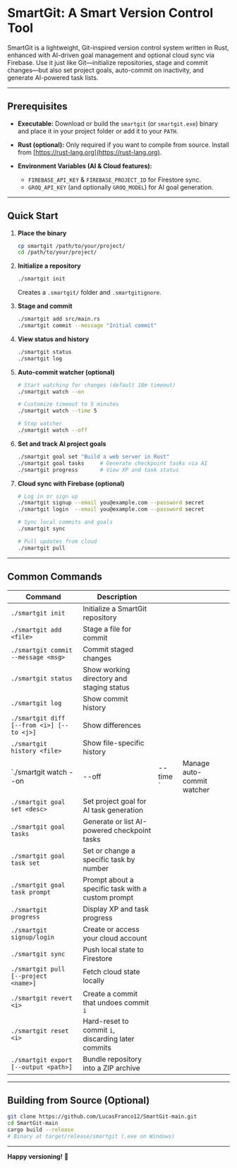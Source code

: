 # SmartGit: A Smart Version Control Tool

SmartGit is a lightweight, Git-inspired version control system written in Rust, enhanced with AI-driven goal management and optional cloud sync via Firebase. Use it just like Git—initialize repositories, stage and commit changes—but also set project goals, auto-commit on inactivity, and generate AI-powered task lists.

---

## Prerequisites

* **Executable:** Download or build the `smartgit` (or `smartgit.exe`) binary and place it in your project folder or add it to your `PATH`.
* **Rust (optional):** Only required if you want to compile from source. Install from [https://rust-lang.org](https://rust-lang.org).
* **Environment Variables (AI & Cloud features):**

  * `FIREBASE_API_KEY` & `FIREBASE_PROJECT_ID` for Firestore sync.
  * `GROQ_API_KEY` (and optionally `GROQ_MODEL`) for AI goal generation.

---

## Quick Start

1. **Place the binary**

   ```bash
   cp smartgit /path/to/your/project/
   cd /path/to/your/project/
   ```

2. **Initialize a repository**

   ```bash
   ./smartgit init
   ```

   Creates a `.smartgit/` folder and `.smartgitignore`.

3. **Stage and commit**

   ```bash
   ./smartgit add src/main.rs
   ./smartgit commit --message "Initial commit"
   ```

4. **View status and history**

   ```bash
   ./smartgit status
   ./smartgit log
   ```

5. **Auto-commit watcher (optional)**

   ```bash
   # Start watching for changes (default 10m timeout)
   ./smartgit watch --on

   # Customize timeout to 5 minutes
   ./smartgit watch --time 5

   # Stop watcher
   ./smartgit watch --off
   ```

6. **Set and track AI project goals**

   ```bash
   ./smartgit goal set "Build a web server in Rust"
   ./smartgit goal tasks     # Generate checkpoint tasks via AI
   ./smartgit progress       # View XP and task status
   ```

7. **Cloud sync with Firebase (optional)**

   ```bash
   # Log in or sign up
   ./smartgit signup --email you@example.com --password secret
   ./smartgit login  --email you@example.com --password secret

   # Sync local commits and goals
   ./smartgit sync

   # Pull updates from cloud
   ./smartgit pull
   ```

---

## Common Commands

| Command                                   | Description                                        |                    |                            |
| ----------------------------------------- | -------------------------------------------------- | ------------------ | -------------------------- |
| `./smartgit init`                         | Initialize a SmartGit repository                   |                    |                            |
| `./smartgit add <file>`                   | Stage a file for commit                            |                    |                            |
| `./smartgit commit --message <msg>`       | Commit staged changes                              |                    |                            |
| `./smartgit status`                       | Show working directory and staging status          |                    |                            |
| `./smartgit log`                          | Show commit history                                |                    |                            |
| `./smartgit diff [--from <i>] [--to <j>]` | Show differences                                   |                    |                            |
| `./smartgit history <file>`               | Show file-specific history                         |                    |                            |
| \`./smartgit watch --on                   | --off                                              | --time <minutes>\` | Manage auto-commit watcher |
| `./smartgit goal set <desc>`              | Set project goal for AI task generation            |                    |                            |
| `./smartgit goal tasks`                   | Generate or list AI-powered checkpoint tasks       |                    |                            |
| `./smartgit goal task set`                | Set or change a specific task by number            |                    |                            |
| `./smartgit goal task prompt`             | Prompt about a specific task with a custom prompt  |                    |                            |
| `./smartgit progress`                     | Display XP and task progress                       |                    |                            |
| `./smartgit signup/login`                 | Create or access your cloud account                |                    |                            |
| `./smartgit sync`                         | Push local state to Firestore                      |                    |                            |
| `./smartgit pull [--project <name>]`      | Fetch cloud state locally                          |                    |                            |
| `./smartgit revert <i>`                   | Create a commit that undoes commit `i`             |                    |                            |
| `./smartgit reset <i>`                    | Hard-reset to commit `i`, discarding later commits |                    |                            |
| `./smartgit export [--output <path>]`     | Bundle repository into a ZIP archive               |                    |                            |

---

## Building from Source (Optional)

```bash
git clone https://github.com/LucasFranco12/SmartGit-main.git
cd SmartGit-main
cargo build --release
# Binary at target/release/smartgit (.exe on Windows)
```

---

**Happy versioning!** 🚀
